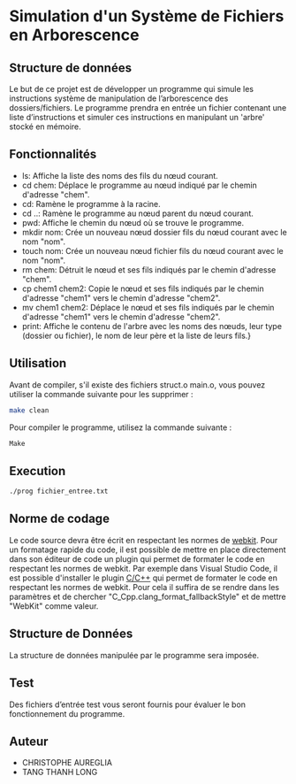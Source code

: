 # Simulation d'un Système de Fichiers en Arborescence

## Structure de données
Le but de ce projet est de développer un programme qui simule les instructions système de manipulation de l’arborescence des dossiers/fichiers. Le programme prendra en entrée un fichier contenant une liste d’instructions et simuler ces instructions en manipulant un 'arbre' stocké en mémoire.

## Fonctionnalités

- ls: Affiche la liste des noms des fils du nœud courant.
- cd chem: Déplace le programme au nœud indiqué par le chemin d'adresse "chem".
- cd: Ramène le programme à la racine.
- cd ..: Ramène le programme au nœud parent du nœud courant.
- pwd: Affiche le chemin du nœud où se trouve le programme.
- mkdir nom: Crée un nouveau nœud dossier fils du nœud courant avec le nom "nom".
- touch nom: Crée un nouveau nœud fichier fils du nœud courant avec le nom "nom".
- rm chem: Détruit le nœud et ses fils indiqués par le chemin d'adresse "chem".
- cp chem1 chem2: Copie le nœud et ses fils indiqués par le chemin d'adresse "chem1" vers le chemin d'adresse "chem2".
- mv chem1 chem2: Déplace le nœud et ses fils indiqués par le chemin d'adresse "chem1" vers le chemin d'adresse "chem2".
- print: Affiche le contenu de l'arbre avec les noms des nœuds, leur type (dossier ou fichier), le nom de leur père et la liste de leurs fils.}

## Utilisation
Avant de compiler, s'il existe des fichiers struct.o main.o, vous pouvez utiliser la commande suivante pour les supprimer :
```bash
make clean
```

Pour compiler le programme, utilisez la commande suivante :
```bash 
Make
```
## Execution
```bash 
./prog fichier_entree.txt
```

## Norme de codage

Le code source devra être écrit en respectant les normes de [webkit](https://www.webkit.org/code-style-guidelines/).  Pour un formatage rapide du code, il est possible de mettre en place directement dans son éditeur de code un plugin qui permet de formater le code en respectant les normes de webkit. Par exemple dans Visual Studio Code, il est possible d'installer le plugin [C/C++](https://marketplace.visualstudio.com/items?itemName=ms-vscode.cpptools) qui permet de formater le code en respectant les normes de webkit. Pour cela il suffira de se rendre dans les paramètres et de chercher "C_Cpp.clang_format_fallbackStyle" et de mettre "WebKit" comme valeur.

## Structure de Données
La structure de données manipulée par le programme sera imposée.

## Test
Des fichiers d’entrée test vous seront fournis pour évaluer le bon fonctionnement du programme.

## Auteur
- CHRISTOPHE AUREGLIA
- TANG THANH LONG


